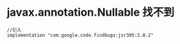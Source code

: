 # javax.annotation.Nullable  找不到

```
//引入
implementation "com.google.code.findbugs:jsr305:3.0.2"

```